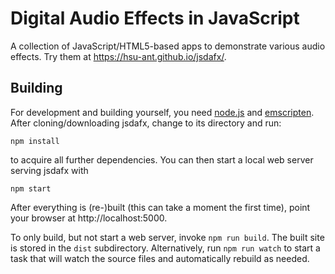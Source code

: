 # Digital Audio Effects in JavaScript

A collection of JavaScript/HTML5-based apps to demonstrate various audio effects. Try them
at https://hsu-ant.github.io/jsdafx/.

## Building

For development and building yourself, you need [node.js](https://nodejs.org/en/download/)
and [emscripten](https://emscripten.org/docs/getting_started/downloads.html).
After cloning/downloading jsdafx, change to its directory and run:
```
npm install
```
to acquire all further dependencies. You can then start a local web server serving jsdafx
with
```
npm start
```
After everything is (re-)built (this can take a moment the first time), point your browser
at http://localhost:5000.

To only build, but not start a web server, invoke `npm run build`. The built site is stored
in the `dist` subdirectory. Alternatively, run `npm run watch` to start a task that will
watch the source files and automatically rebuild as needed.
